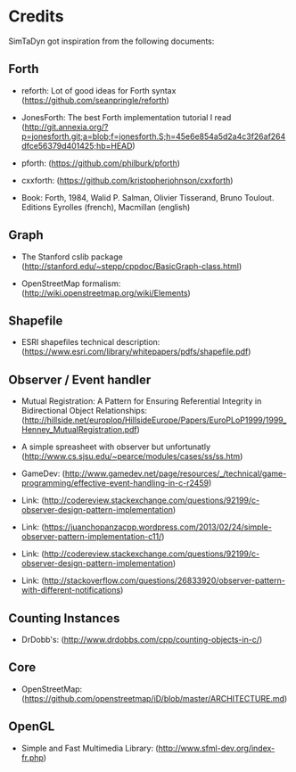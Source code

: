 # Credits

SimTaDyn got inspiration from the following documents:

## Forth

* reforth:
Lot of good ideas for Forth syntax
(https://github.com/seanpringle/reforth)

* JonesForth:
The best Forth implementation tutorial I read
(http://git.annexia.org/?p=jonesforth.git;a=blob;f=jonesforth.S;h=45e6e854a5d2a4c3f26af264dfce56379d401425;hb=HEAD)

* pforth:
(https://github.com/philburk/pforth)

* cxxforth:
(https://github.com/kristopherjohnson/cxxforth)

* Book:
Forth, 1984, Walid P. Salman, Olivier Tisserand, Bruno Toulout.
Editions Eyrolles (french), Macmillan (english)

## Graph

* The Stanford cslib package
(http://stanford.edu/~stepp/cppdoc/BasicGraph-class.html)

* OpenStreetMap formalism:
(http://wiki.openstreetmap.org/wiki/Elements)

## Shapefile

* ESRI shapefiles technical description:
(https://www.esri.com/library/whitepapers/pdfs/shapefile.pdf)

## Observer / Event handler

* Mutual Registration: A Pattern for Ensuring Referential Integrity in Bidirectional Object Relationships:
(http://hillside.net/europlop/HillsideEurope/Papers/EuroPLoP1999/1999_Henney_MutualRegistration.pdf)

* A simple spreasheet with observer but unfortunatly
(http://www.cs.sjsu.edu/~pearce/modules/cases/ss/ss.htm)

* GameDev:
(http://www.gamedev.net/page/resources/_/technical/game-programming/effective-event-handling-in-c-r2459)

* Link:
(http://codereview.stackexchange.com/questions/92199/c-observer-design-pattern-implementation)

* Link:
(https://juanchopanzacpp.wordpress.com/2013/02/24/simple-observer-pattern-implementation-c11/)

* Link:
(http://codereview.stackexchange.com/questions/92199/c-observer-design-pattern-implementation)

* Link:
(http://stackoverflow.com/questions/26833920/observer-pattern-with-different-notifications)

## Counting Instances

* DrDobb's:
(http://www.drdobbs.com/cpp/counting-objects-in-c/)

## Core

* OpenStreetMap:
(https://github.com/openstreetmap/iD/blob/master/ARCHITECTURE.md)

## OpenGL

* Simple and Fast Multimedia Library:
(http://www.sfml-dev.org/index-fr.php)
